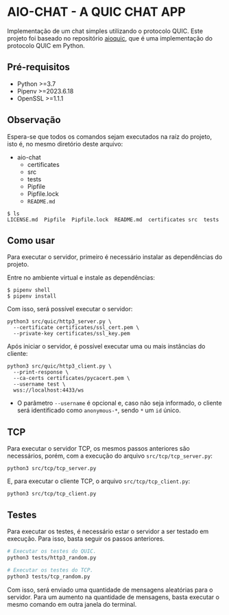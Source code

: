 # AIO-CHAT - A QUIC CHAT APP

Implementação de um chat simples utilizando o protocolo QUIC. Este projeto foi baseado no repositório [aioquic](https://github.com/aiortc/aioquic), que é uma implementação do protocolo QUIC em Python.

## Pré-requisitos

- Python >=3.7
- Pipenv >=2023.6.18
- OpenSSL >=1.1.1

## Observação

Espera-se que todos os comandos sejam executados na raíz do projeto, isto é, no mesmo diretório deste arquivo:

- aio-chat
  - certificates
  - src
  - tests
  - Pipfile
  - Pipfile.lock
  - `README.md`

```
$ ls
LICENSE.md  Pipfile  Pipfile.lock  README.md  certificates src  tests
```

## Como usar

Para executar o servidor, primeiro é necessário instalar as dependências do projeto.

Entre no ambiente virtual e instale as dependências:

```
$ pipenv shell
$ pipenv install
```

Com isso, será possível executar o servidor:

```
python3 src/quic/http3_server.py \
  --certificate certificates/ssl_cert.pem \
  --private-key certificates/ssl_key.pem
```

Após iniciar o servidor, é possível executar uma ou mais instâncias do cliente:

```
python3 src/quic/http3_client.py \
  --print-response \
  --ca-certs certificates/pycacert.pem \
  --username test \
  wss://localhost:4433/ws
```

- O parâmetro `--username` é opcional e, caso não seja informado, o cliente será identificado como `anonymous-*`, sendo `*` um `id` único.

## TCP

Para executar o servidor TCP, os mesmos passos anteriores são necessários, porém, com a execução do arquivo `src/tcp/tcp_server.py`:

```
python3 src/tcp/tcp_server.py
```

E, para executar o cliente TCP, o arquivo `src/tcp/tcp_client.py`:

```
python3 src/tcp/tcp_client.py
```

## Testes

Para executar os testes, é necessário estar o servidor a ser testado em execução. Para isso, basta seguir os passos anteriores.

```bash
# Executar os testes do QUIC.
python3 tests/http3_random.py
```

```bash
# Executar os testes do TCP.
python3 tests/tcp_random.py
```

Com isso, será enviado uma quantidade de mensagens aleatórias para o servidor. Para um aumento na quantidade de mensagens, basta executar o mesmo comando em outra janela do terminal.
